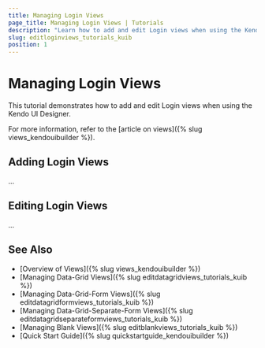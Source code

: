 ```yaml
---
title: Managing Login Views
page_title: Managing Login Views | Tutorials
description: "Learn how to add and edit Login views when using the Kendo UI Designer."
slug: editloginviews_tutorials_kuib
position: 1
---
```


# Managing Login Views

This tutorial demonstrates how to add and edit Login views when using the Kendo UI Designer.

For more information, refer to the [article on views]({% slug views_kendouibuilder %}).

## Adding Login Views

...

## Editing Login Views

...

## See Also

* [Overview of Views]({% slug views_kendouibuilder %})
* [Managing Data-Grid Views]({% slug editdatagridviews_tutorials_kuib %})
* [Managing Data-Grid-Form Views]({% slug editdatagridformviews_tutorials_kuib %})
* [Managing Data-Grid-Separate-Form Views]({% slug editdatagridseparateformviews_tutorials_kuib %})
* [Managing Blank Views]({% slug editblankviews_tutorials_kuib %})
* [Quick Start Guide]({% slug quickstartguide_kendouibuilder %})
